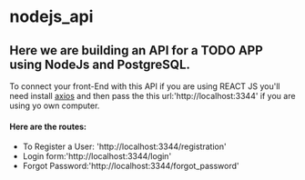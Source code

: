 # nodejs_api
<html> 
  <h2>Here we are building  an API for a TODO APP using NodeJs and PostgreSQL.</h2>
<p>To connect your front-End with this API if you are using REACT JS you'll need install <a href="https://www.npmjs.com/package/axios">axios</a> and then pass the this url:'http://localhost:3344' if you are using yo own computer.</p>
<h4>Here are the routes:</h4>
<ul>
<li>To Register a User: 'http://localhost:3344/registration'</li>
<li>Login form:'http://localhost:3344/login'</li>
<li>Forgot Password:'http://localhost:3344/forgot_password'</li>


</ul>

  
</html>


